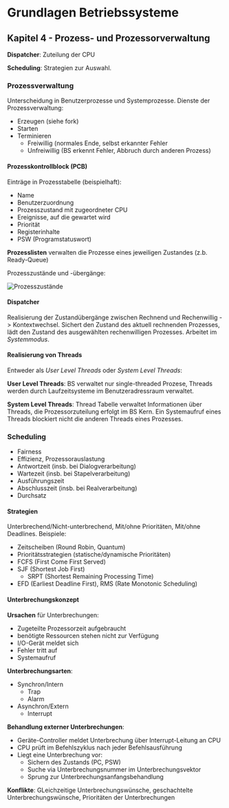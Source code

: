 # Grundlagen Betriebssysteme
## Kapitel 4 - Prozess- und Prozessorverwaltung
**Dispatcher**: Zuteilung der CPU

**Scheduling**: Strategien zur Auswahl.

### Prozessverwaltung
Unterscheidung in Benutzerprozesse und Systemprozesse. Dienste der Prozessverwaltung:

* Erzeugen (siehe fork)
* Starten
* Terminieren
	* Freiwillig (normales Ende, selbst erkannter Fehler
	* Unfreiwillig (BS erkennt Fehler, Abbruch durch anderen Prozess)

#### Prozesskontrollblock (PCB)
Einträge in Prozesstabelle (beispielhaft):

* Name
* Benutzerzuordnung
* Prozesszustand mit zugeordneter CPU
* Ereignisse, auf die gewartet wird
* Priorität
* Registerinhalte
* PSW (Programstatuswort)

**Prozesslisten** verwalten die Prozesse eines jeweiligen Zustandes (z.b. Ready-Queue)

Prozesszustände und -übergänge:

![Prozesszustände](bild_04_prozesszustände.png)

#### Dispatcher
Realisierung der Zustandübergänge zwischen Rechnend und Rechenwillig -> Kontextwechsel. Sichert den Zustand des aktuell rechnenden Prozesses, lädt den Zustand des ausgewählten rechenwilligen Prozesses. Arbeitet im *Systemmodus*.

#### Realisierung von Threads
Entweder als *User Level Threads* oder *System Level Threads*:

**User Level Threads**: BS verwaltet nur single-threaded Prozese, Threads werden durch Laufzeitsysteme im Benutzeradressraum verwaltet.

**System Level Threads**: Thread Tabelle verwaltet Informationen über Threads, die Prozessorzuteilung erfolgt im BS Kern. Ein Systemaufruf eines Threads blockiert nicht die anderen Threads eines Prozesses.

### Scheduling
* Fairness
* Effizienz, Prozessorauslastung
* Antwortzeit (insb. bei Dialogverarbeitung)
* Wartezeit (insb. bei Stapelverarbeitung)
* Ausführungszeit
* Abschlusszeit (insb. bei Realverarbeitung)
* Durchsatz

#### Strategien
Unterbrechend/Nicht-unterbrechend, Mit/ohne Prioritäten, Mit/ohne Deadlines. Beispiele:

* Zeitscheiben (Round Robin, Quantum)
* Prioritätsstrategien (statische/dynamische Prioritäten)
* FCFS (First Come First Served)
* SJF (Shortest Job First)
	* SRPT (Shortest Remaining Processing Time)
* EFD (Earliest Deadline First), RMS (Rate Monotonic Scheduling)

#### Unterbrechungskonzept
**Ursachen** für Unterbrechungen:

* Zugeteilte Prozessorzeit aufgebraucht
* benötigte Ressourcen stehen nicht zur Verfügung
* I/O-Gerät meldet sich
* Fehler tritt auf
* Systemaufruf

**Unterbrechungsarten**:

* Synchron/Intern
	* Trap
	* Alarm
* Asynchron/Extern
	* Interrupt

**Behandlung externer Unterbrechungen**:
* Geräte-Controller meldet Unterbrechung über Interrupt-Leitung an CPU
* CPU prüft im Befehlszyklus nach jeder Befehlsausführung
* Liegt eine Unterbrechung vor:
	* Sichern des Zustands (PC, PSW)
	* Suche via Unterbrechungsnummer im Unterbrechungsvektor
	* Sprung zur Unterbrechungsanfangsbehandlung

**Konflikte**: GLeichzeitige Unterbrechungswünsche, geschachtelte Unterbrechungswünsche, Prioritäten der Unterbrechungen